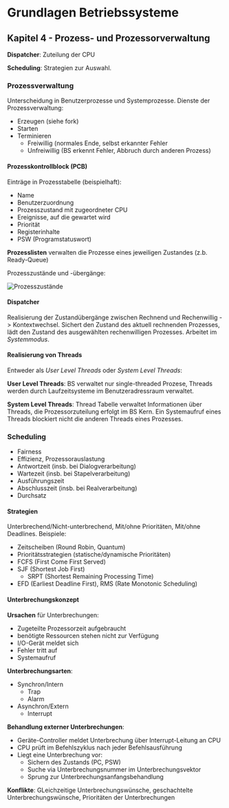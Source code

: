 # Grundlagen Betriebssysteme
## Kapitel 4 - Prozess- und Prozessorverwaltung
**Dispatcher**: Zuteilung der CPU

**Scheduling**: Strategien zur Auswahl.

### Prozessverwaltung
Unterscheidung in Benutzerprozesse und Systemprozesse. Dienste der Prozessverwaltung:

* Erzeugen (siehe fork)
* Starten
* Terminieren
	* Freiwillig (normales Ende, selbst erkannter Fehler
	* Unfreiwillig (BS erkennt Fehler, Abbruch durch anderen Prozess)

#### Prozesskontrollblock (PCB)
Einträge in Prozesstabelle (beispielhaft):

* Name
* Benutzerzuordnung
* Prozesszustand mit zugeordneter CPU
* Ereignisse, auf die gewartet wird
* Priorität
* Registerinhalte
* PSW (Programstatuswort)

**Prozesslisten** verwalten die Prozesse eines jeweiligen Zustandes (z.b. Ready-Queue)

Prozesszustände und -übergänge:

![Prozesszustände](bild_04_prozesszustände.png)

#### Dispatcher
Realisierung der Zustandübergänge zwischen Rechnend und Rechenwillig -> Kontextwechsel. Sichert den Zustand des aktuell rechnenden Prozesses, lädt den Zustand des ausgewählten rechenwilligen Prozesses. Arbeitet im *Systemmodus*.

#### Realisierung von Threads
Entweder als *User Level Threads* oder *System Level Threads*:

**User Level Threads**: BS verwaltet nur single-threaded Prozese, Threads werden durch Laufzeitsysteme im Benutzeradressraum verwaltet.

**System Level Threads**: Thread Tabelle verwaltet Informationen über Threads, die Prozessorzuteilung erfolgt im BS Kern. Ein Systemaufruf eines Threads blockiert nicht die anderen Threads eines Prozesses.

### Scheduling
* Fairness
* Effizienz, Prozessorauslastung
* Antwortzeit (insb. bei Dialogverarbeitung)
* Wartezeit (insb. bei Stapelverarbeitung)
* Ausführungszeit
* Abschlusszeit (insb. bei Realverarbeitung)
* Durchsatz

#### Strategien
Unterbrechend/Nicht-unterbrechend, Mit/ohne Prioritäten, Mit/ohne Deadlines. Beispiele:

* Zeitscheiben (Round Robin, Quantum)
* Prioritätsstrategien (statische/dynamische Prioritäten)
* FCFS (First Come First Served)
* SJF (Shortest Job First)
	* SRPT (Shortest Remaining Processing Time)
* EFD (Earliest Deadline First), RMS (Rate Monotonic Scheduling)

#### Unterbrechungskonzept
**Ursachen** für Unterbrechungen:

* Zugeteilte Prozessorzeit aufgebraucht
* benötigte Ressourcen stehen nicht zur Verfügung
* I/O-Gerät meldet sich
* Fehler tritt auf
* Systemaufruf

**Unterbrechungsarten**:

* Synchron/Intern
	* Trap
	* Alarm
* Asynchron/Extern
	* Interrupt

**Behandlung externer Unterbrechungen**:
* Geräte-Controller meldet Unterbrechung über Interrupt-Leitung an CPU
* CPU prüft im Befehlszyklus nach jeder Befehlsausführung
* Liegt eine Unterbrechung vor:
	* Sichern des Zustands (PC, PSW)
	* Suche via Unterbrechungsnummer im Unterbrechungsvektor
	* Sprung zur Unterbrechungsanfangsbehandlung

**Konflikte**: GLeichzeitige Unterbrechungswünsche, geschachtelte Unterbrechungswünsche, Prioritäten der Unterbrechungen